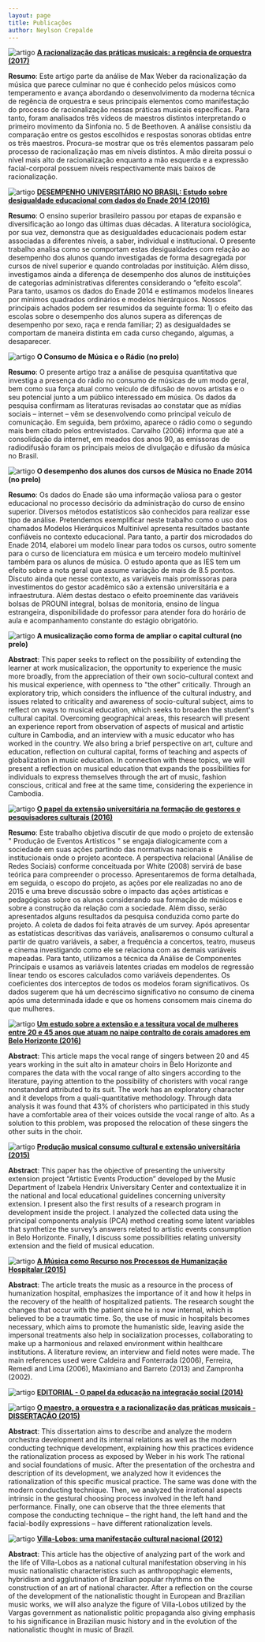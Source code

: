 ```yaml
---
layout: page
title: Publicações
author: Neylson Crepalde
---
```


![artigo](/img/lapis.png) [**A racionalização das práticas musicais: a regência de orquestra (2017)**](http://www.sbsociologia.com.br/revista/index.php/RBS/article/view/196)

**Resumo**: Este artigo parte da análise de Max Weber da racionalização da música que parece culminar no que é conhecido pelos músicos como temperamento e avança abordando o desenvolvimento da moderna técnica de regência de orquestra e seus principais elementos como manifestação do processo de racionalização nessas práticas musicais específicas. Para tanto, foram analisados três vídeos de maestros distintos interpretando o primeiro movimento da Sinfonia no. 5 de Beethoven. A análise consistiu da comparação entre os gestos escolhidos e respostas sonoras obtidas entre os três maestros. Procura-se mostrar que os três elementos passaram pelo processo de racionalização mas em níveis distintos. A mão direita possui o nível mais alto de racionalização enquanto a mão esquerda e a expressão facial-corporal possuem níveis  respectivamente mais baixos de racionalização.

![artigo](/img/lapis.png) [**DESEMPENHO UNIVERSITÁRIO NO BRASIL: Estudo sobre desigualdade educacional com dados do Enade 2014 (2016)**](http://www.sbsociologia.com.br/revista/index.php/RBS/article/view/155)

**Resumo**: O ensino superior brasileiro passou por etapas de expansão e diversificação ao longo das últimas duas décadas. A literatura sociológica, por sua vez, demonstra que as desigualdades educacionais podem estar associadas a diferentes níveis, a saber, individual e institucional. O presente trabalho analisa como se comportam estas desigualdades com relação ao desempenho dos alunos quando investigadas de forma desagregada por cursos de nível superior e quando controladas por instituição. Além disso, investigamos ainda a diferença de desempenho dos alunos de instituições de categorias administrativas diferentes considerando o “efeito escola”. Para tanto, usamos os dados do Enade 2014 e estimamos modelos lineares por mínimos quadrados ordinários e modelos hierárquicos. Nossos principais achados podem ser resumidos da seguinte forma: 1) o efeito das escolas sobre o desempenho dos alunos supera as diferenças de desempenho por sexo, raça e renda familiar; 2) as desigualdades se comportam de maneira distinta em cada curso chegando, algumas, a desaparecer.


![artigo](/img/lapis.png) **O Consumo de Música e o Rádio (no prelo)**

**Resumo**: O presente artigo traz a análise de pesquisa quantitativa que investiga a presença do rádio no consumo de músicas de um modo geral, bem como sua força atual como veículo de difusão de novos artistas e o seu potencial junto a um público interessado em música. Os dados da pesquisa confirmam as literaturas revisadas ao constatar que as mídias sociais – internet – vêm se desenvolvendo como principal veículo de comunicação. Em seguida, bem próximo, aparece o rádio como o segundo mais bem citado pelos entrevistados. Carvalho (2006) informa que até a consolidação da internet, em meados dos anos 90, as emissoras de radiodifusão foram os principais meios de divulgação e difusão da música no Brasil.

![artigo](/img/lapis.png) **O desempenho dos alunos dos cursos de Música no Enade 2014 (no prelo)**

**Resumo**: Os dados do Enade são uma informação valiosa para o gestor educacional no processo decisório da administração do curso de ensino superior. Diversos métodos estatísticos são conhecidos para realizar esse tipo de análise. Pretendemos exemplificar neste trabalho como o uso dos chamados Modelos Hierárquicos Multinível apresenta resultados bastante confiáveis no contexto educacional. Para tanto, a partir dos microdados do Enade 2014, elaborei um modelo linear para todos os cursos, outro somente para o curso de licenciatura em música e um terceiro modelo multinível também para os alunos de música. O estudo aponta que as IES tem um efeito sobre a nota geral que assume variação de mais de 8.5 pontos. Discuto ainda que nesse contexto, as variáveis mais promissoras para investimentos do gestor acadêmico são a extensão universitária e a infraestrutura. Além destas destaco o efeito proeminente das variáveis bolsas de PROUNI integral, bolsas de monitoria, ensino de língua estrangeira, disponibilidade do professor para atender fora do horário de aula e acompanhamento constante do estágio obrigatório.

![artigo](/img/lapis.png) **A musicalização como forma de ampliar o capital cultural (no prelo)**

**Abstract**: This paper seeks to reflect on the possibility of extending the learner at work musicalizacion, the opportunity to experience the music more broadly, from the appreciation of their own socio-cultural context and his musical experience, with openness to "the other" critically. Through an exploratory trip, which considers the influence of the cultural industry, and issues related to criticality and awareness of socio-cultural subject, aims to reflect on ways to musical education, which seeks to broaden the student's cultural capital. Overcoming geographical areas, this research will present an experience report from observation of aspects of musical and artistic culture in Cambodia, and an interview with a music educator who has worked in the country. We also bring a brief perspective on art, culture and education, reflection on cultural capital, forms of teaching and aspects of globalization in music education. In connection with these topics, we will present a reflection on musical education that expands the possibilities for individuals to express themselves through the art of music, fashion conscious, critical and free at the same time, considering the experience in Cambodia.

![artigo](/img/lapis.png) [**O papel da extensão universitária na formação de gestores e pesquisadores culturais (2016)**](http://bit.ly/1UKBEGd)

**Resumo**: Este trabalho objetiva discutir de que modo o projeto de extensão " Produção de Eventos Artísticos " se engaja dialogicamente com a sociedade em suas ações partindo das normativas nacionais e institucionais onde o projeto acontece. A perspectiva relacional (Análise de Redes Sociais) conforme conceituada por White (2008) servirá de base teórica para compreender o processo. Apresentaremos de forma detalhada, em seguida, o escopo do projeto, as ações por ele realizadas no ano de 2015 e uma breve discussão sobre o impacto das ações artísticas e pedagógicas sobre os alunos considerando sua formação de músicos e sobre a construção da relação com a sociedade. Além disso, serão apresentados alguns resultados da pesquisa conduzida como parte do projeto. A coleta de dados foi feita através de um survey. Após apresentar as estatísticas descritivas das variáveis, analisaremos o consumo cultural a partir de quatro variáveis, a saber, a frequência a concertos, teatro, museus e cinema investigando como ele se relaciona com as demais variáveis mapeadas. Para tanto, utilizamos a técnica da Análise de Componentes Principais e usamos as variáveis latentes criadas em modelos de regressão linear tendo os escores calculados como variáveis dependentes. Os coeficientes dos interceptos de todos os modelos foram significativos. Os dados sugerem que há um decréscimo significativo no consumo de cinema após uma determinada idade e que os homens consomem mais cinema do que mulheres.



 ![artigo](/img/lapis.png) [**Um estudo sobre a extensão e a tessitura vocal de mulheres entre 20 e 45 anos que atuam no naipe contralto de corais amadores em Belo Horizonte (2016)**](http://bit.ly/1qgQpFN)

**Abstract**: This article maps the vocal range of singers between 20 and 45 years working in the suit alto in amateur choirs in Belo Horizonte and compares the data with the vocal range of alto singers according to the literature, paying attention to the possibility of choristers with vocal range nonstandard attributed to its suit. The work has an exploratory character and it develops from a quali-quantitative methodology. Through data analysis it was found that 43% of choristers who participated in this study have a comfortable area of their voices outside the vocal range of alto. As a solution to this problem, was proposed the relocation of these singers the other suits in the choir.



 ![artigo](/img/lapis.png) [**Produção musical consumo cultural e extensão universitária (2015)**](https://www.academia.edu/19892778/Musical_production_cultural_consumption_and_university_extension)

**Abstract**: This paper has the objective of presenting the university extension project “Artistic Events Production” developed by the Music Department of Izabela Hendrix Universitary Center and contextualize it in the national and local educational guidelines concerning university extension. I present also the first results of a research program in development inside the project. I analyzed the collected data using the principal components analysis (PCA) method creating some latent variables that synthetize the survey’s answers related to artistic events consumption in Belo Horizonte. Finally, I discuss some possibilities relating university extension and the field of musical education.



 ![artigo](/img/lapis.png) [**A Música como Recurso nos Processos de Humanização Hospitalar (2015)**](https://www.academia.edu/13453135/A_M%C3%BAsica_Como_Recurso_nos_Processos_de_Humaniza%C3%A7%C3%A3o_Hospitalar)

**Abstract**: The article treats the music as a resource in the process of humanization hospital, emphasizes the importance of it and how it helps in the recovery of the health of hospitalized patients. The research sought the changes that occur with the patient since he is now internal, which is believed to be a traumatic time. So, the use of music in hospitals becomes necessary, which aims to promote the humanistic side, leaving aside the impersonal treatments also help in socialization processes, collaborating to make up a harmonious and relaxed environment within healthcare institutions. A literature review, an interview and field notes were made. The main references used were Caldeira and Fonterrada (2006), Ferreira, Remedi and Lima (2006), Maximiano and Barreto (2013) and Zampronha (2002).



 ![artigo](/img/lapis.png) [**EDITORIAL - O papel da educação na integração social (2014)**](https://www.academia.edu/11415761/EDITORIAL_-_O_papel_da_educa%C3%A7%C3%A3o_na_integra%C3%A7%C3%A3o_social)



 ![artigo](/img/lapis.png) [**O maestro, a orquestra e a racionalização das práticas musicais - DISSERTAÇÃO (2015)**](https://www.academia.edu/11012264/O_maestro_a_orquestra_e_a_racionaliza%C3%A7%C3%A3o_das_pr%C3%A1ticas_musicais)

**Abstract**: This dissertation aims to describe and analyze the modern orchestra development and its internal relations as well as the modern conducting technique development, explaining how this practices evidence the rationalization process as exposed by Weber in his work The rational and social foundations of music. After the presentation of the orchestra and description of its development, we analyzed how it evidences the rationalization of this specific musical practice. The same was done with the modern conducting technique. Then, we analyzed the irrational aspects intrinsic in the gestural choosing process involved in the left hand performance. Finally, one can observe that the three elements that compose the conducting technique – the right hand, the left hand and the facial-bodily expressions – have different rationalization levels.



 ![artigo](/img/lapis.png) [**Villa-Lobos: uma manifestação cultural nacional (2012)**](https://www.academia.edu/3525478/Villa-Lobos_uma_manifesta%C3%A7%C3%A3o_cultural_nacional)

**Abstract**: This article has the objective of analyzing part of the work and the life of Villa-Lobos as a national cultural manifestation observing in his music nationalistic characteristics such as anthropophagic elements, hybridism and agglutination of Brazilian popular rhythms on the construction of an art of national character. After a reflection on the course of the development of the nationalistic thought in European and Brazilian music works, we will also analyze the figure of Villa-Lobos utilized by the Vargas government as nationalistic politic propaganda also giving emphasis to his significance in Brazilian music history and in the evolution of the nationalistic thought in music of Brazil.
